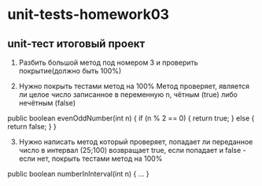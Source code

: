 # unit-tests-homework03
## unit-тест итоговый проект
1) Разбить большой метод под номером 3 и проверить покрытие(должно быть 100%)

2) Нужно покрыть тестами метод на 100%
Метод проверяет, является ли целое число записанное в переменную n, чётным (true) либо нечётным (false)

public boolean evenOddNumber(int n) {
if (n % 2 == 0) {
return true;
} else {
return false;
}
}

3) Нужно написать метод который проверяет, попадает ли переданное число в интервал (25;100) возвращает true, если попадает и false - если нет, покрыть тестами метод на 100%

public boolean numberInInterval(int n) { … }
